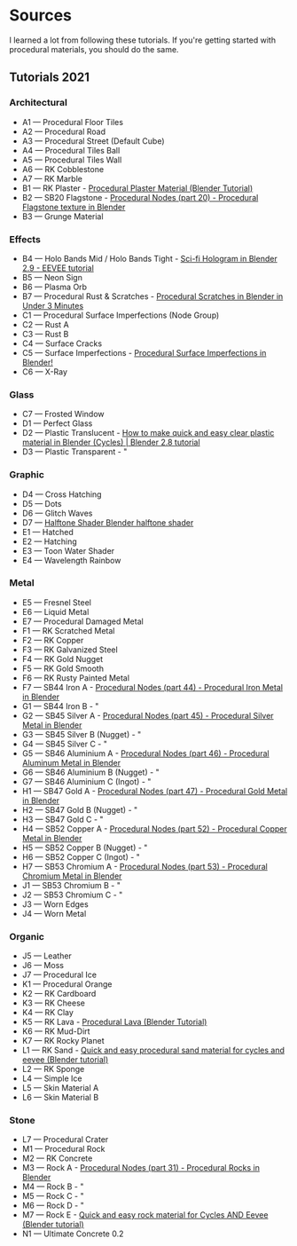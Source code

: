 # Sources

I learned a lot from following these tutorials. If you're getting started with procedural materials, you should do the same.

## Tutorials 2021

### Architectural

- A1 — Procedural Floor Tiles
- A2 — Procedural Road
- A3 — Procedural Street (Default Cube)
- A4 — Procedural Tiles Ball
- A5 — Procedural Tiles Wall
- A6 — RK Cobblestone
- A7 — RK Marble
- B1 — RK Plaster - [Procedural Plaster Material (Blender Tutorial)](https://www.youtube.com/watch?v=EwB3HWcUdEk)
- B2 — SB20 Flagstone - [Procedural Nodes (part 20) - Procedural Flagstone texture in Blender](https://www.youtube.com/watch?v=JpJ3sEHfXJU)
- B3 — Grunge Material

### Effects

- B4 — Holo Bands Mid / Holo Bands Tight - [Sci-fi Hologram in Blender 2.9 - EEVEE tutorial](https://www.youtube.com/watch?v=WPmdjoIIAlc&feature=emb_title)
- B5 — Neon Sign
- B6 — Plasma Orb
- B7 — Procedural Rust & Scratches - [Procedural Scratches in Blender in Under 3 Minutes](https://www.youtube.com/watch?v=cnjtFfz5OLg)
- C1 — Procedural Surface Imperfections (Node Group)
- C2 — Rust A
- C3 — Rust B
- C4 — Surface Cracks
- C5 — Surface Imperfections - [Procedural Surface Imperfections in Blender!](https://www.youtube.com/watch?v=tiuGJw8vyvU)
- C6 — X-Ray

### Glass

- C7 — Frosted Window
- D1 — Perfect Glass
- D2 — Plastic Translucent - [How to make quick and easy clear plastic material in Blender (Cycles) | Blender 2.8 tutorial](https://www.youtube.com/watch?v=JSyU8IlF2fE)
- D3 — Plastic Transparent - "

### Graphic

- D4 — Cross Hatching
- D5 — Dots
- D6 — Glitch Waves
- D7 — [Halftone Shader Blender halftone shader](https://www.youtube.com/watch?v=nj4zkFPE1cA)
- E1 — Hatched
- E2 — Hatching
- E3 — Toon Water Shader
- E4 — Wavelength Rainbow

### Metal

- E5 — Fresnel Steel
- E6 — Liquid Metal
- E7 — Procedural Damaged Metal
- F1 — RK  Scratched Metal
- F2 — RK Copper
- F3 — RK Galvanized Steel
- F4 — RK Gold Nugget
- F5 — RK Gold Smooth
- F6 — RK Rusty Painted Metal
- F7 — SB44 Iron A - [Procedural Nodes (part 44) - Procedural Iron Metal in Blender](https://www.youtube.com/watch?v=Na8ioGOp7Cc)
- G1 — SB44 Iron B - "
- G2 — SB45 Silver A - [Procedural Nodes (part 45) - Procedural Silver Metal in Blender](https://www.youtube.com/watch?v=0yMlL7cs0Ug)
- G3 — SB45 Silver B (Nugget) - "
- G4 — SB45 Silver C - "
- G5 — SB46 Aluminium A - [Procedural Nodes (part 46) - Procedural Aluminum Metal in Blender](https://www.youtube.com/watch?v=FY0lR96Mwas)
- G6 — SB46 Aluminium B (Nugget) - "
- G7 — SB46 Aluminium C (Ingot) - "
- H1 — SB47 Gold A - [Procedural Nodes (part 47) - Procedural Gold Metal in Blender](https://www.youtube.com/watch?v=Bfq9n37oz2I)
- H2 — SB47 Gold B (Nugget) - "
- H3 — SB47 Gold C - "
- H4 — SB52 Copper A - [Procedural Nodes (part 52) - Procedural Copper Metal in Blender](https://www.youtube.com/watch?v=HQhwXG-AFig)
- H5 — SB52 Copper B (Nugget) - "
- H6 — SB52 Copper C (Ingot) - "
- H7 — SB53 Chromium A - [Procedural Nodes (part 53) - Procedural Chromium Metal in Blender](https://www.youtube.com/watch?v=bdQV_N13hkg)
- J1 — SB53 Chromium B - "
- J2 — SB53 Chromium C - "
- J3 — Worn Edges
- J4 — Worn Metal

### Organic

- J5 — Leather
- J6 — Moss
- J7 — Procedural Ice
- K1 — Procedural Orange
- K2 — RK Cardboard
- K3 — RK Cheese
- K4 — RK Clay
- K5 — RK Lava - [Procedural Lava (Blender Tutorial)](https://www.youtube.com/watch?v=iTY5ren8WTc)
- K6 — RK Mud-Dirt
- K7 — RK Rocky Planet
- L1 — RK Sand - [Quick and easy procedural sand material for cycles and eevee (Blender tutorial)](https://www.youtube.com/watch?v=W3xp3jciQN8)
- L2 — RK Sponge
- L4 — Simple Ice
- L5 — Skin Material A
- L6 — Skin Material B

### Stone

- L7 — Procedural Crater
- M1 — Procedural Rock
- M2 — RK Concrete
- M3 — Rock A - [Procedural Nodes (part 31) - Procedural Rocks in Blender](https://www.youtube.com/watch?v=i4N9CrzoQHA)
- M4 — Rock B - "
- M5 — Rock C - "
- M6 — Rock D - "
- M7 — Rock E - [Quick and easy rock material for Cycles AND Eevee (Blender tutorial)](https://www.youtube.com/watch?v=YpktG9CcSKY&feature=youtu.be)
- N1 — Ultimate Concrete 0.2
